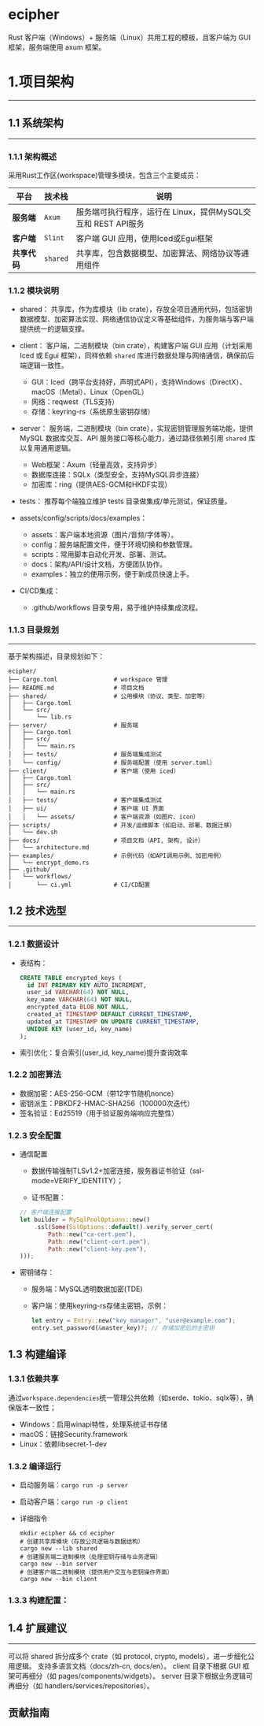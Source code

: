 # ecipher

Rust 客户端（Windows）+ 服务端（Linux）共用工程的模板，且客户端为 GUI 框架，服务端使用 axum 框架。

# 1.项目架构

---

## 1.1 系统架构

---

### 1.1.1 架构概述

采用Rust工作区(workspace)管理多模块，包含三个主要成员：

| 平台       | 技术栈      | 说明                                       |
| -------- | -------- | ---------------------------------------- |
| **服务端**  | `Axum `  | 服务端可执行程序，运行在 Linux，提供MySQL交互和 REST API服务 |
| **客户端**  | `Slint`  | 客户端 GUI 应用，使用Iced或Egui框架                 |
| **共享代码** | `shared` | 共享库，包含数据模型、加密算法、网络协议等通用组件                |

### 1.1.2 模块说明

- shared：
  共享库，作为库模块（lib crate），存放全项目通用代码，包括密钥数据模型、加密算法实现、网络通信协议定义等基础组件，为服务端与客户端提供统一的逻辑支撑。

- client：
  客户端，二进制模块（bin crate），构建客户端 GUI 应用（计划采用 Iced 或 Egui 框架），同样依赖 `shared` 库进行数据处理与网络通信，确保前后端逻辑一致性。
  
  - GUI：Iced（跨平台支持好，声明式API），支持Windows（DirectX）、macOS（Metal）、Linux（OpenGL）
  - 网络：reqwest（TLS支持）
  - 存储：keyring-rs（系统原生密钥存储）

- server：
  服务端，二进制模块（bin crate），实现密钥管理服务端功能，提供 MySQL 数据库交互、API 服务接口等核心能力，通过路径依赖引用 `shared` 库以复用通用逻辑。
  
  - Web框架：Axum（轻量高效，支持异步）
  - 数据库连接：SQLx（类型安全，支持MySQL异步连接）
  - 加密库：ring（提供AES-GCM和HKDF实现）

- tests：
  推荐每个端独立维护 tests 目录做集成/单元测试，保证质量。

- assets/config/scripts/docs/examples：
  
  - assets：客户端本地资源（图片/音频/字体等）。
  - config：服务端配置文件，便于环境切换和参数管理。
  - scripts：常用脚本自动化开发、部署、测试。
  - docs：架构/API/设计文档，方便团队协作。
  - examples：独立的使用示例，便于新成员快速上手。

- CI/CD集成：
  
  - .github/workflows 目录专用，易于维护持续集成流程。

### 1.1.3 目录规划

---

基于架构描述，目录规划如下：

```
ecipher/
├── Cargo.toml                # workspace 管理
├── README.md                 # 项目文档
├── shared/                   # 公用模块（协议、类型、加密等）
│   ├── Cargo.toml
│   └── src/
│       └── lib.rs
├── server/                   # 服务端
│   ├── Cargo.toml
│   ├── src/
│   │   └── main.rs
│   ├── tests/                # 服务端集成测试
│   └── config/               # 服务端配置（使用 server.toml）
├── client/                   # 客户端（使用 iced）
│   ├── Cargo.toml
│   ├── src/
│   │   └── main.rs
│   ├── tests/                # 客户端集成测试
│   ├── ui/                   # 客户端 UI 界面
│   │   └── assets/           # 客户端资源（如图片、icon）
├── scripts/                  # 开发/运维脚本（如启动、部署、数据迁移）
│   └── dev.sh
├── docs/                     # 项目文档（API, 架构, 设计）
│   └── architecture.md
├── examples/                 # 示例代码（如API调用示例、加密用例）
│   └── encrypt_demo.rs
├── .github/
│   └── workflows/
│       └── ci.yml            # CI/CD配置
```

## 1.2 技术选型

---

### 1.2.1 数据设计

- 表结构：
  
  ```sql
  CREATE TABLE encrypted_keys (
    id INT PRIMARY KEY AUTO_INCREMENT,
    user_id VARCHAR(64) NOT NULL,
    key_name VARCHAR(64) NOT NULL,
    encrypted_data BLOB NOT NULL,
    created_at TIMESTAMP DEFAULT CURRENT_TIMESTAMP,
    updated_at TIMESTAMP ON UPDATE CURRENT_TIMESTAMP,
    UNIQUE KEY (user_id, key_name)
  );
  ```

- 索引优化：复合索引(user_id, key_name)提升查询效率

### 1.2.2 加密算法

- 数据加密：AES-256-GCM（带12字节随机nonce）
- 密钥派生：PBKDF2-HMAC-SHA256（100000次迭代）
- 签名验证：Ed25519（用于验证服务端响应完整性）

### 1.2.3 安全配置

- 通信配置
  
  - 数据传输强制TLSv1.2+加密连接，服务器证书验证（ssl-mode=VERIFY_IDENTITY）；
  
  - 证书配置：
  
  ```rust
  // 客户端连接配置
  let builder = MySqlPoolOptions::new()
      .ssl(Some(SslOptions::default().verify_server_cert(
          Path::new("ca-cert.pem"),
          Path::new("client-cert.pem"),
          Path::new("client-key.pem"),
  )));
  ```

- 密钥储存：
  
  - 服务端：MySQL透明数据加密(TDE)
  
  - 客户端：使用keyring-rs存储主密钥，示例：
    
    ```rust
    let entry = Entry::new("key_manager", "user@example.com");
    entry.set_password(&master_key)?; // 存储加密后的主密钥
    ```

## 1.3 构建编译

### 1.3.1 依赖共享

通过`workspace.dependencies`统一管理公共依赖（如serde、tokio、sqlx等），确保版本一致性；

- Windows：启用winapi特性，处理系统证书存储
- macOS：链接Security.framework
- Linux：依赖libsecret-1-dev

### 1.3.2 编译运行

- 启动服务端：```cargo run -p server```
- 启动客户端：```cargo run -p client```
- 详细指令
  
  ```shell
  mkdir ecipher && cd ecipher
  # 创建共享库模块（存放公共逻辑与数据结构）
  cargo new --lib shared
  # 创建服务端二进制模块（处理密钥存储与业务逻辑）
  cargo new --bin server
  # 创建客户端二进制模块（提供用户交互与密钥操作界面）
  cargo new --bin client
  ```

### 1.3.3 构建配置：

## 1.4 扩展建议

---

可以将 shared 拆分成多个 crate（如 protocol, crypto, models），进一步细化公用逻辑。
支持多语言文档（docs/zh-cn, docs/en）。
client 目录下根据 GUI 框架可再细分（如 pages/components/widgets）。
server 目录下根据业务逻辑可再细分（如 handlers/services/repositories）。

## 贡献指南
